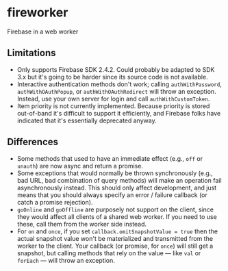 # fireworker
Firebase in a web worker

## Limitations
- Only supports Firebase SDK 2.4.2.  Could probably be adapted to SDK 3.x but it's going to be harder since its source code is not available.
- Interactive authentication methods don't work; calling `authWithPassword`, `authWithOAuthPopup`, or `authWithOAuthRedirect` will throw an exception.  Instead, use your own server for login and call `authWithCustomToken`.
- Item priority is not currently implemented.  Because priority is stored out-of-band it's difficult to support it efficiently, and Firebase folks have indicated that it's essentially deprecated anyway.

## Differences
- Some methods that used to have an immediate effect (e.g., `off` or `unauth`) are now async and return a promise.
- Some exceptions that would normally be thrown synchronously (e.g., bad URL, bad combination of query methods) will make an operation fail asynchronously instead.  This should only affect development, and just means that you should always specify an error / failure callback (or catch a promise rejection).
- `goOnline` and `goOffline` are purposely not support on the client, since they would affect all clients of a shared web worker.  If you need to use these, call them from the worker side instead.
- For `on` and `once`, if you set `callback.omitSnapshotValue = true` then the actual snapshot value won't be materialized and transmitted from the worker to the client.  Your callback (or promise, for `once`) will still get a snapshot, but calling methods that rely on the value &mdash; like `val` or `forEach` &mdash; will throw an exception.
